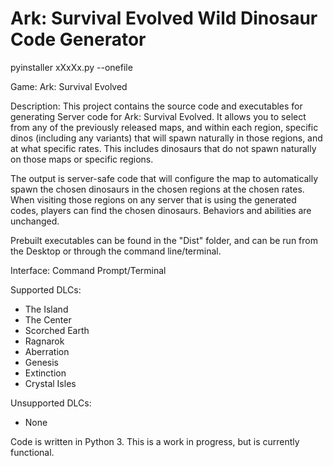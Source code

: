 # Ark: Survival Evolved Wild Dinosaur Code Generator
pyinstaller xXxXx.py --onefile

Game:
Ark: Survival Evolved

Description:
This project contains the source code and executables for generating Server code for Ark: Survival Evolved.  It allows you to select from any of the previously released maps, and within each region, specific dinos (including any variants) that will spawn naturally in those regions, and at what specific rates.  This includes dinosaurs that do not spawn naturally on those maps or specific regions.

The output is server-safe code that will configure the map to automatically spawn the chosen dinosaurs in the chosen regions at the chosen rates.  When visiting those regions on any server that is using the generated codes, players can find the chosen dinosaurs.  Behaviors and abilities are unchanged.

Prebuilt executables can be found in the "Dist" folder, and can be run from the Desktop or through the command line/terminal.

Interface: Command Prompt/Terminal

Supported DLCs:
- The Island
- The Center
- Scorched Earth
- Ragnarok
- Aberration
- Genesis
- Extinction
- Crystal Isles

Unsupported DLCs:
- None

Code is written in Python 3.  This is a work in progress, but is currently functional.
